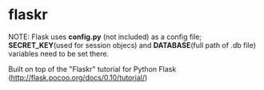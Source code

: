 flaskr
======
NOTE: Flask uses **config.py** (not included) as a config file;
      **SECRET_KEY**(used for session objecs) and  **DATABASE**(full path of .db file) variables need to be set there.

Built on top of the "Flaskr" tutorial for Python Flask (http://flask.pocoo.org/docs/0.10/tutorial/)
